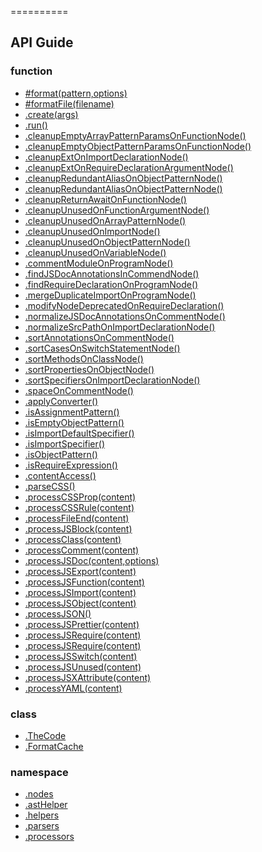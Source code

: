 
==========

<!---
This file is generated by the-tmpl. Do not update manually.
--->



<!-- Description Start -->
<a name="description"></a>



<!-- Description End -->




<!-- Sections Start -->
<a name="sections"></a>


<!-- Sections Start -->

<a name="api"></a>

## API Guide

### function
- [#format(pattern,options)](/Users/okuni/Projects/the/packages/templates/test/../tmp/foo/test-api.md#module_@the-/code.TheCode#format)
- [#formatFile(filename)](/Users/okuni/Projects/the/packages/templates/test/../tmp/foo/test-api.md#module_@the-/code.TheCode#formatFile)
- [.create(args)](/Users/okuni/Projects/the/packages/templates/test/../tmp/foo/test-api.md#module_@the-/code.create)
- [.run()](/Users/okuni/Projects/the/packages/templates/test/../tmp/foo/test-api.md#module_@the-/code.run)
- [.cleanupEmptyArrayPatternParamsOnFunctionNode()](/Users/okuni/Projects/the/packages/templates/test/../tmp/foo/test-api.md#module_@the-/code.ast.nodes.cleanupEmptyArrayPatternParamsOnFunctionNode)
- [.cleanupEmptyObjectPatternParamsOnFunctionNode()](/Users/okuni/Projects/the/packages/templates/test/../tmp/foo/test-api.md#module_@the-/code.ast.nodes.cleanupEmptyObjectPatternParamsOnFunctionNode)
- [.cleanupExtOnImportDeclarationNode()](/Users/okuni/Projects/the/packages/templates/test/../tmp/foo/test-api.md#module_@the-/code.ast.nodes.cleanupExtOnImportDeclarationNode)
- [.cleanupExtOnRequireDeclarationArgumentNode()](/Users/okuni/Projects/the/packages/templates/test/../tmp/foo/test-api.md#module_@the-/code.ast.nodes.cleanupExtOnRequireDeclarationArgumentNode)
- [.cleanupRedundantAliasOnObjectPatternNode()](/Users/okuni/Projects/the/packages/templates/test/../tmp/foo/test-api.md#module_@the-/code.ast.nodes.cleanupRedundantAliasOnObjectPatternNode)
- [.cleanupRedundantAliasOnObjectPatternNode()](/Users/okuni/Projects/the/packages/templates/test/../tmp/foo/test-api.md#module_@the-/code.ast.nodes.cleanupRedundantAliasOnObjectPatternNode)
- [.cleanupReturnAwaitOnFunctionNode()](/Users/okuni/Projects/the/packages/templates/test/../tmp/foo/test-api.md#module_@the-/code.ast.nodes.cleanupReturnAwaitOnFunctionNode)
- [.cleanupUnusedOnFunctionArgumentNode()](/Users/okuni/Projects/the/packages/templates/test/../tmp/foo/test-api.md#module_@the-/code.ast.nodes.cleanupUnusedOnFunctionArgumentNode)
- [.cleanupUnusedOnArrayPatternNode()](/Users/okuni/Projects/the/packages/templates/test/../tmp/foo/test-api.md#module_@the-/code.ast.nodes.cleanupUnusedOnArrayPatternNode)
- [.cleanupUnusedOnImportNode()](/Users/okuni/Projects/the/packages/templates/test/../tmp/foo/test-api.md#module_@the-/code.ast.nodes.cleanupUnusedOnImportNode)
- [.cleanupUnusedOnObjectPatternNode()](/Users/okuni/Projects/the/packages/templates/test/../tmp/foo/test-api.md#module_@the-/code.ast.nodes.cleanupUnusedOnObjectPatternNode)
- [.cleanupUnusedOnVariableNode()](/Users/okuni/Projects/the/packages/templates/test/../tmp/foo/test-api.md#module_@the-/code.ast.nodes.cleanupUnusedOnVariableNode)
- [.commentModuleOnProgramNode()](/Users/okuni/Projects/the/packages/templates/test/../tmp/foo/test-api.md#module_@the-/code.ast.nodes.commentModuleOnProgramNode)
- [.findJSDocAnnotationsInCommendNode()](/Users/okuni/Projects/the/packages/templates/test/../tmp/foo/test-api.md#module_@the-/code.ast.nodes.findJSDocAnnotationsInCommendNode)
- [.findRequireDeclarationOnProgramNode()](/Users/okuni/Projects/the/packages/templates/test/../tmp/foo/test-api.md#module_@the-/code.ast.nodes.findRequireDeclarationOnProgramNode)
- [.mergeDuplicateImportOnProgramNode()](/Users/okuni/Projects/the/packages/templates/test/../tmp/foo/test-api.md#module_@the-/code.ast.nodes.mergeDuplicateImportOnProgramNode)
- [.modifyNodeDeprecatedOnRequireDeclaration()](/Users/okuni/Projects/the/packages/templates/test/../tmp/foo/test-api.md#module_@the-/code.ast.nodes.modifyNodeDeprecatedOnRequireDeclaration)
- [.normalizeJSDocAnnotationsOnCommentNode()](/Users/okuni/Projects/the/packages/templates/test/../tmp/foo/test-api.md#module_@the-/code.ast.nodes.normalizeJSDocAnnotationsOnCommentNode)
- [.normalizeSrcPathOnImportDeclarationNode()](/Users/okuni/Projects/the/packages/templates/test/../tmp/foo/test-api.md#module_@the-/code.ast.nodes.normalizeSrcPathOnImportDeclarationNode)
- [.sortAnnotationsOnCommentNode()](/Users/okuni/Projects/the/packages/templates/test/../tmp/foo/test-api.md#module_@the-/code.ast.nodes.sortAnnotationsOnCommentNode)
- [.sortCasesOnSwitchStatementNode()](/Users/okuni/Projects/the/packages/templates/test/../tmp/foo/test-api.md#module_@the-/code.ast.nodes.sortCasesOnSwitchStatementNode)
- [.sortMethodsOnClassNode()](/Users/okuni/Projects/the/packages/templates/test/../tmp/foo/test-api.md#module_@the-/code.ast.nodes.sortMethodsOnClassNode)
- [.sortPropertiesOnObjectNode()](/Users/okuni/Projects/the/packages/templates/test/../tmp/foo/test-api.md#module_@the-/code.ast.nodes.sortPropertiesOnObjectNode)
- [.sortSpecifiersOnImportDeclarationNode()](/Users/okuni/Projects/the/packages/templates/test/../tmp/foo/test-api.md#module_@the-/code.ast.nodes.sortSpecifiersOnImportDeclarationNode)
- [.spaceOnCommentNode()](/Users/okuni/Projects/the/packages/templates/test/../tmp/foo/test-api.md#module_@the-/code.ast.nodes.spaceOnCommentNode)
- [.applyConverter()](/Users/okuni/Projects/the/packages/templates/test/../tmp/foo/test-api.md#module_@the-/code.applyConverter)
- [.isAssignmentPattern()](/Users/okuni/Projects/the/packages/templates/test/../tmp/foo/test-api.md#module_@the-/code.astHelper.isAssignmentPattern)
- [.isEmptyObjectPattern()](/Users/okuni/Projects/the/packages/templates/test/../tmp/foo/test-api.md#module_@the-/code.astHelper.isEmptyObjectPattern)
- [.isImportDefaultSpecifier()](/Users/okuni/Projects/the/packages/templates/test/../tmp/foo/test-api.md#module_@the-/code.astHelper.isImportDefaultSpecifier)
- [.isImportSpecifier()](/Users/okuni/Projects/the/packages/templates/test/../tmp/foo/test-api.md#module_@the-/code.astHelper.isImportSpecifier)
- [.isObjectPattern()](/Users/okuni/Projects/the/packages/templates/test/../tmp/foo/test-api.md#module_@the-/code.astHelper.isObjectPattern)
- [.isRequireExpression()](/Users/okuni/Projects/the/packages/templates/test/../tmp/foo/test-api.md#module_@the-/code.astHelper.isRequireExpression)
- [.contentAccess()](/Users/okuni/Projects/the/packages/templates/test/../tmp/foo/test-api.md#module_@the-/code.contentAccess)
- [.parseCSS()](/Users/okuni/Projects/the/packages/templates/test/../tmp/foo/test-api.md#module_@the-/code/lib/parsers.parseCSS)
- [.processCSSProp(content)](/Users/okuni/Projects/the/packages/templates/test/../tmp/foo/test-api.md#module_@the-/code.processors.processCSSProp)
- [.processCSSRule(content)](/Users/okuni/Projects/the/packages/templates/test/../tmp/foo/test-api.md#module_@the-/code.processors.processCSSRule)
- [.processFileEnd(content)](/Users/okuni/Projects/the/packages/templates/test/../tmp/foo/test-api.md#module_@the-/code.processors.processFileEnd)
- [.processJSBlock(content)](/Users/okuni/Projects/the/packages/templates/test/../tmp/foo/test-api.md#module_@the-/code.processors.processJSBlock)
- [.processClass(content)](/Users/okuni/Projects/the/packages/templates/test/../tmp/foo/test-api.md#module_@the-/code.processors.processClass)
- [.processComment(content)](/Users/okuni/Projects/the/packages/templates/test/../tmp/foo/test-api.md#module_@the-/code.processors.processComment)
- [.processJSDoc(content,options)](/Users/okuni/Projects/the/packages/templates/test/../tmp/foo/test-api.md#module_@the-/code.processors.processJSDoc)
- [.processJSExport(content)](/Users/okuni/Projects/the/packages/templates/test/../tmp/foo/test-api.md#module_@the-/code.processors.processJSExport)
- [.processJSFunction(content)](/Users/okuni/Projects/the/packages/templates/test/../tmp/foo/test-api.md#module_@the-/code.processors.processJSFunction)
- [.processJSImport(content)](/Users/okuni/Projects/the/packages/templates/test/../tmp/foo/test-api.md#module_@the-/code.processors.processJSImport)
- [.processJSObject(content)](/Users/okuni/Projects/the/packages/templates/test/../tmp/foo/test-api.md#module_@the-/code.processors.processJSObject)
- [.processJSON()](/Users/okuni/Projects/the/packages/templates/test/../tmp/foo/test-api.md#module_@the-/code.processors.processJSON)
- [.processJSPrettier(content)](/Users/okuni/Projects/the/packages/templates/test/../tmp/foo/test-api.md#module_@the-/code.processors.processJSPrettier)
- [.processJSRequire(content)](/Users/okuni/Projects/the/packages/templates/test/../tmp/foo/test-api.md#module_@the-/code.processors.processJSRequire)
- [.processJSRequire(content)](/Users/okuni/Projects/the/packages/templates/test/../tmp/foo/test-api.md#module_@the-/code.processors.processJSRequire)
- [.processJSSwitch(content)](/Users/okuni/Projects/the/packages/templates/test/../tmp/foo/test-api.md#module_@the-/code.processors.processJSSwitch)
- [.processJSUnused(content)](/Users/okuni/Projects/the/packages/templates/test/../tmp/foo/test-api.md#module_@the-/code.processors.processJSUnused)
- [.processJSXAttribute(content)](/Users/okuni/Projects/the/packages/templates/test/../tmp/foo/test-api.md#module_@the-/code.processors.processJSXAttribute)
- [.processYAML(content)](/Users/okuni/Projects/the/packages/templates/test/../tmp/foo/test-api.md#module_@the-/code.processors.processYAML)
### class
- [.TheCode](/Users/okuni/Projects/the/packages/templates/test/../tmp/foo/test-api.md#module_@the-/code.TheCode)
- [.FormatCache](/Users/okuni/Projects/the/packages/templates/test/../tmp/foo/test-api.md#module_@the-/code.FormatCache)
### namespace
- [.nodes](/Users/okuni/Projects/the/packages/templates/test/../tmp/foo/test-api.md#module_@the-/code.ast.nodes)
- [.astHelper](/Users/okuni/Projects/the/packages/templates/test/../tmp/foo/test-api.md#module_@the-/code.astHelper)
- [.helpers](/Users/okuni/Projects/the/packages/templates/test/../tmp/foo/test-api.md#module_@the-/code.helpers)
- [.parsers](/Users/okuni/Projects/the/packages/templates/test/../tmp/foo/test-api.md#module_@the-/code.parsers)
- [.processors](/Users/okuni/Projects/the/packages/templates/test/../tmp/foo/test-api.md#module_@the-/code.processors)



